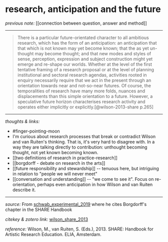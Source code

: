 # research, anticipation and the future

_previous note:_ [[connection between question, answer and method]]

---

>There is a particular future-orientated character to all ambitious research, which has the form of an anticipation: an anticipation that that which is not known may yet become known; that the as yet un-thought may become thought; and that new modes and styles of sense, perception, expression and subject construction might yet emerge and re-shape our worlds. Whether at the level of the first tentative framing of a research proposal or at the level of planning institutional and sectoral research agendas, activities rooted in enquiry necessarily require that we act in the present through an orientation towards near and not-so-near futures. Of course, the temporalities of research have many more folds, nuances and displacements than this simple orientation to a future. However, a speculative future horizon characterises research activity and operates either implicitly or explicitly.[@wilson-2013-share p.265]


---

_thoughts & links:_

- #finger-pointing-moon 
- I'm curious about research processes that break or contradict Wilson and van Ruiten's thinking. That is, it's very hard to disagree with. In a way they are talking directly to contribution: unthought becoming thought, not yet known becoming known. 
- [[two definitions of research in practice-research]]
- [[borgdorff - debate on research in the arts]]
- [[future responsibility and stewardship]] -- tenuous here, but intriguing in relation to "people we will never meet"
- [[conversation and understanding]] -- "we come to see it". Focus on re-orientation, perhaps even anticipation in how Wilson and van Ruiten describe it.


---

_source:_ From [schwab_experimental_2019](zotero://select/items/1_QG5KI5DL) where he cites Borgdorff's chapter in the SHARE Handbook

_citekey & zotero link:_ [wilson_share_2013](zotero://select/items/1_TRWB9DTK)

_reference:_ Wilson, M., van Ruiten, S. (Eds.), 2013. SHARE: Handbook for Artistic Research Education. ELIA, Amsterdam.


